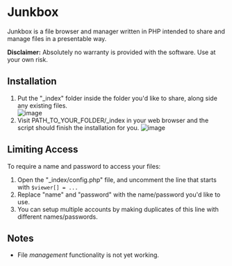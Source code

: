 # Junkbox

Junkbox is a file browser and manager written in PHP intended to share and manage files in a presentable way.

**Disclaimer:** Absolutely no warranty is provided with the software. Use at your own risk.

## Installation

1. Put the "_index" folder inside the folder you'd like to share, along side any existing files.  
![image](http://f.cl.ly/items/1w032r0v1o2Z0D3o291A/Screen%20Shot%202012-12-04%20at%202.13.18%20PM.png)
2. Visit PATH_TO_YOUR_FOLDER/_index in your web browser and the script should finish the installation for you.
![image](http://f.cl.ly/items/0u213p2t3S1p2628331i/Screen-Shot-2012-12-04-at-2.19.22-PM.png)

## Limiting Access

To require a name and password to access your files:

1. Open the "_index/config.php" file, and uncomment the line that starts with `$viewer[] = ...`
2.  Replace "name" and "password" with the name/password you'd like to use.
3. You can setup multiple accounts by making duplicates of this line with different names/passwords.

## Notes

- File *management* functionality is not yet working.

